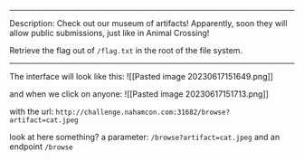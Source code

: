 ***
Description:
Check out our museum of artifacts! Apparently, soon they will allow public submissions, just like in Animal Crossing!  
  
Retrieve the flag out of `/flag.txt` in the root of the file system.
***

The interface will look like this:
![[Pasted image 20230617151649.png]]

and when we click on anyone:
![[Pasted image 20230617151713.png]]

with the url: `http://challenge.nahamcon.com:31682/browse?artifact=cat.jpeg`

look at here something? a parameter: `/browse?artifact=cat.jpeg`
and an endpoint `/browse`

